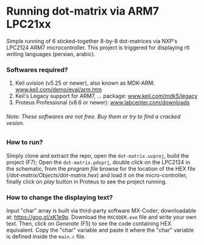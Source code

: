 # Running dot-matrix via ARM7 LPC21xx
Simple running of 6 sticked-together 8-by-8 dot-matrices via NXP's LPC2124 ARM7 microcontroller.
This project is triggered for displaying rtl writing languages (persian, arabic).

### Softwares required?
1. Keil uvision (v5.25 or newer), also known as MDK-ARM: www.keil.com/demo/eval/arm.htm
2. Keil's Legacy support for ARM7, ... package: www.keil.com/mdk5/legacy
3. Proteus Professional (v8.6 or newer): www.labcenter.com/downloads
###### Note: These softwares are not free. Buy them or try to find a cracked vesion.

### How to run?
Simply clone and extract the repo, open the `dot-matrix.uvproj`, build the project (F7);
Open the `dot-matrix.pdsprj`, double click on the LPC2124 in the schematic, from the _program file_ browse for the location of the HEX file (_/dot-matrix/Objects/dot-matrix.hex_) and load it on the micro-controller, finally click on _play_ button in Proteus to see the project running.

### How to change the displaying text?
Input "char" array is built via third-party software MX-Coder; downloadable at: https://goo.gl/xK1e9p.
Download the `MXCODER.exe` file and write your own text. Then, click on _Generate_ (F5) to see the code containing HEX equivalent. Copy the "char" variable and paste it where the "char" variable is defined inside the `main.c` file.
